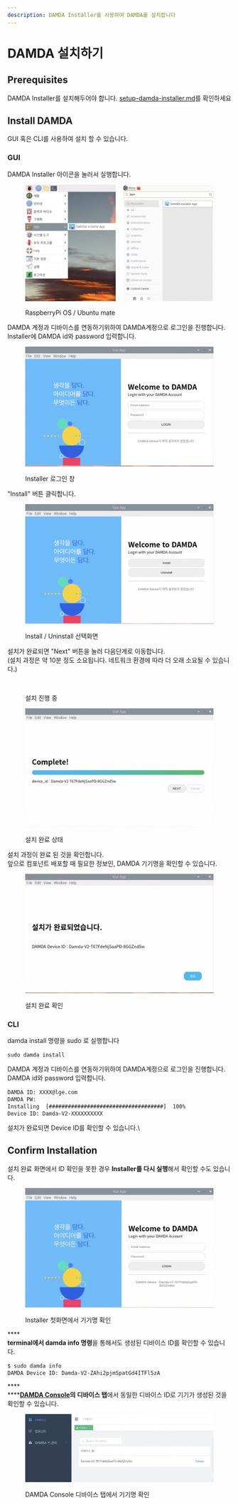 ```yaml
---
description: DAMDA Installer를 사용하여 DAMDA를 설치합니다
---
```


# DAMDA 설치하기

## Prerequisites

DAMDA Installer를 설치해두어야 합니다. [setup-damda-installer.md](setup-damda-installer.md "mention")를 확인하세요

## Install DAMDA

GUI 혹은 CLI를 사용하여 설치 할 수 있습니다.

### GUI

DAMDA Installer 아이콘을 눌러서 실행합니다.&#x20;

<figure><img src="../../../.gitbook/assets/menu_installer.png" alt=""><figcaption><p>RaspberryPi OS / Ubuntu mate</p></figcaption></figure>

DAMDA 계정과 디바이스를 연동하기위하여 DAMDA계정으로 로그인을 진행합니다.\
Installer에 DAMDA id와 password 입력합니다.&#x20;

<figure><img src="../../../.gitbook/assets/image (17) (1).png" alt=""><figcaption><p>Installer 로그인 창</p></figcaption></figure>

"Install" 버튼 클릭합니다.&#x20;

<figure><img src="../../../.gitbook/assets/image (7) (4).png" alt=""><figcaption><p>Install / Uninstall 선택화면</p></figcaption></figure>

설치가 완료되면 "Next" 버튼을 눌러 다음단계로 이동합니다. \
(설치 과정은 약 10분 정도 소요됩니다. 네트워크 환경에 따라 더 오래 소요될 수 있습니다.)

<figure><img src="https://files.gitbook.com/v0/b/gitbook-x-prod.appspot.com/o/spaces%2Fl3Km0lGSEvAZ1z7FtNCb%2Fuploads%2FiVEw9LLe2TVUGYZgOPBq%2Fimage.png?alt=media&#x26;token=7bd85b06-c8f6-468d-a9fb-79c896a2a43b" alt=""><figcaption><p>설치 진행 중</p></figcaption></figure>

<figure><img src="../../../.gitbook/assets/image (3) (3) (1).png" alt=""><figcaption><p>설치 완료 상태</p></figcaption></figure>

설치 과정이 완료 된 것을 확인합니다. \
앞으로 컴포넌트 배포할 때 필요한 정보인, DAMDA 기기명을 확인할 수 있습니다.

<figure><img src="../../../.gitbook/assets/image (37) (1).png" alt=""><figcaption><p>설치 완료 확인</p></figcaption></figure>

### CLI

damda install 명령을 sudo 로 실행합니다

```shell
sudo damda install
```

DAMDA 계정과 디바이스를 연동하기위하여 DAMDA계정으로 로그인을 진행합니다.\
DAMDA id와 password 입력합니다.

```shell
DAMDA ID: XXXX@lge.com
DAMDA PW:
Installing  [####################################]  100%
Device ID: Damda-V2-XXXXXXXXXX
```

설치가 완료되면 Device ID를 확인할 수 있습니다.\


## Confirm Installation

설치 완료 화면에서 ID 확인을 못한 경우 **Installer를 다시 실행**해서 확인할 수도 있습니다.

<figure><img src="../../../.gitbook/assets/image (15).png" alt=""><figcaption><p>Installer 첫화면에서 기기명 확인</p></figcaption></figure>

****\
**terminal에서 damda info 명령**을 통해서도 생성된 디바이스 ID를 확인할 수 있습니다.

```shell
$ sudo damda info
DAMDA Device ID: Damda-V2-ZAhi2pjmSpatGd4ITFl5zA
```

****\
****[**DAMDA Console**](http://damda.lge.com/)**의 디바이스 탭**에서 동일한 디바이스 ID로 기기가 생성된 것을 확인할 수 있습니다.

<figure><img src="../../../.gitbook/assets/image (5) (3).png" alt=""><figcaption><p>DAMDA Console 디바이스 탭에서 기기명 확인</p></figcaption></figure>
